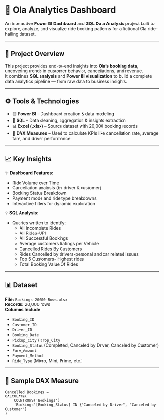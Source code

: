 # 🚗 Ola Analytics Dashboard

An interactive **Power BI Dashboard** and **SQL Data Analysis** project built to explore, analyze, and visualize ride booking patterns for a fictional Ola ride-hailing dataset.

---

## 📁 Project Overview

This project provides end-to-end insights into **Ola’s booking data**, uncovering trends in customer behavior, cancellations, and revenue.  
It combines **SQL analysis** and **Power BI visualization** to build a complete data analytics pipeline — from raw data to business insights.

---

## ⚙️ Tools & Technologies

- 🟨 **Power BI** – Dashboard creation & data modeling  
- 🧩 **SQL** – Data cleaning, aggregation & insights extraction  
- 📊 **Excel (.xlsx)** – Source dataset with 20,000 booking records  
- 🧠 **DAX Measures** – Used to calculate KPIs like cancellation rate, average fare, and driver performance  

---

## 📈 Key Insights

✨ **Dashboard Features:**
- Ride Volume over Time  
- Cancellation analysis (by driver & customer)  
- Booking Status Breakdown
- Payment mode and ride type breakdowns  
- Interactive filters for dynamic exploration  

💡 **SQL Analysis:**
- Queries written to identify:
  - All Incomplete Rides  
  - All Rides-UPI  
  - All Successful Bookings  
  - Average customers Ratings per Vehicle 
  - Cancelled Rides By Customers
  - Rides Cancelled by drivers-personal and car related issues
  - Top 5 Customers- Highest rides
  - Total Booking Value Of Rides 

---

## 📊 Dataset

**File:** `Bookings-20000-Rows.xlsx`  
**Records:** 20,000 rows  
**Columns Include:**
- `Booking_ID`  
- `Customer_ID`  
- `Driver_ID`  
- `Booking_Date`  
- `Pickup_City` / `Drop_City`  
- `Booking_Status` (Completed, Canceled by Driver, Canceled by Customer)  
- `Fare_Amount`  
- `Payment_Method`  
- `Ride_Type` (Micro, Mini, Prime, etc.)

---

## 🧮 Sample DAX Measure

```DAX
Cancelled Bookings =
CALCULATE(
    COUNTROWS('Bookings'),
    'Bookings'[Booking_Status] IN {"Canceled by Driver", "Canceled by Customer"}
)
